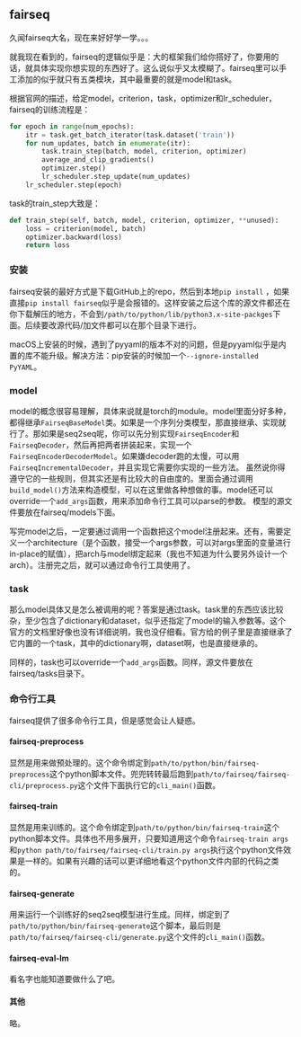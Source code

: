## fairseq

久闻fairseq大名，现在来好好学一学。。。

就我现在看到的，fairseq的逻辑似乎是：大的框架我们给你搭好了，你要用的话，就具体实现你想实现的东西好了。这么说似乎又太模糊了。fairseq里可以手工添加的似乎就只有五类模块，其中最重要的就是model和task。

根据官网的描述，给定model，criterion，task，optimizer和lr_scheduler，fairseq的训练流程是：

```python
for epoch in range(num_epochs):
    itr = task.get_batch_iterator(task.dataset('train'))
    for num_updates, batch in enumerate(itr):
        task.train_step(batch, model, criterion, optimizer)
        average_and_clip_gradients()
        optimizer.step()
        lr_scheduler.step_update(num_updates)
    lr_scheduler.step(epoch)
```

task的train_step大致是：

```python
def train_step(self, batch, model, criterion, optimizer, **unused):
    loss = criterion(model, batch)
    optimizer.backward(loss)
    return loss
```

### 安装

fairseq安装的最好方式是下载GitHub上的repo，然后到本地`pip install` ，如果直接`pip install fairseq`似乎是会报错的。这样安装之后这个库的源文件都还在你下载解压的地方，不会到`/path/to/python/lib/python3.x-site-packges`下面。后续要改源代码/加文件都可以在那个目录下进行。

macOS上安装的时候，遇到了pyyaml的版本不对的问题，但是pyyaml似乎是内置的库不能升级。解决方法：pip安装的时候加一个`--ignore-installed PyYAML`。

### model

model的概念很容易理解，具体来说就是torch的module。model里面分好多种，都得继承`FairseqBaseModel`类。如果是一个序列分类模型，那直接继承、实现就行了。那如果是seq2seq呢，你可以先分别实现`FairseqEncoder`和`FairseqDecoder`，然后再把两者拼装起来，实现一个`FairseqEncoderDecoderModel`。如果嫌decoder跑的太慢，可以用`FairseqIncrementalDecoder`，并且实现它需要你实现的一些方法。
虽然说你得遵守它的一些规则，但其实还是有比较大的自由度的。里面会通过调用`build_model()`方法来构造模型，可以在这里做各种想做的事。model还可以override一个`add_args`函数，用来添加命令行工具可以parse的参数。
模型的源文件要放在fairseq/models下面。

写完model之后，一定要通过调用一个函数把这个model注册起来。还有，需要定义一个architecture（是个函数，接受一个args参数，可以对args里面的变量进行in-place的赋值），把arch与model绑定起来（我也不知道为什么要另外设计一个arch）。注册完之后，就可以通过命令行工具使用了。



### task

那么model具体又是怎么被调用的呢？答案是通过task。task里的东西应该比较杂，至少包含了dictionary和dataset，似乎还指定了model的输入参数等。这个官方的文档里好像也没有详细说明，我也没仔细看。官方给的例子里是直接继承了它内置的一个task，其中的dictionary啊，dataset啊，也是直接继承的。

同样的，task也可以override一个`add_args`函数。同样，源文件要放在fairseq/tasks目录下。



### 命令行工具

fairseq提供了很多命令行工具，但是感觉会让人疑惑。

#### fairseq-preprocess

显然是用来做预处理的。这个命令绑定到`path/to/python/bin/fairseq-preprocess`这个python脚本文件。兜兜转转最后跑到`path/to/fairseq/fairseq-cli/preprocess.py`这个文件下面执行它的`cli_main()`函数。

#### fairseq-train

显然是用来训练的。这个命令绑定到`path/to/python/bin/fairseq-train`这个python脚本文件。具体也不用多展开，只要知道用这个命令`fairseq-train args`和`python path/to/fairseq/fairseq-cli/train.py args`执行这个python文件效果是一样的。如果有兴趣的话可以更详细地看这个python文件内部的代码之类的。

#### fairseq-generate

用来运行一个训练好的seq2seq模型进行生成。同样，绑定到了`path/to/python/bin/fairseq-generate`这个脚本，最后则是`path/to/fairseq/fairseq-cli/generate.py`这个文件的`cli_main()`函数。

#### fairseq-eval-lm

看名字也能知道要做什么了吧。

#### 其他

略。













